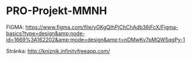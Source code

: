 # PRO-Projekt-MMNH
FIGMA: https://www.figma.com/file/yGKgQIhPjChChAdb36jFcX/Figma-basics?type=design&amp;node-id=1669%3A162202&amp;mode=design&amp;t=nDMwKv7pMQW5qgPy-1

Stránka: http://kniznik.infinityfreeapp.com/
